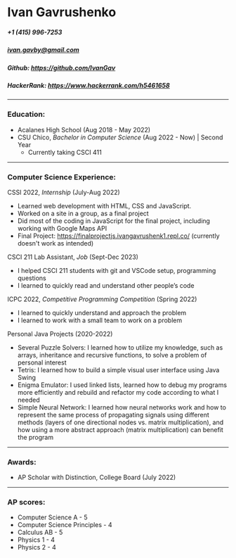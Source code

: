 # Ivan Gavrushenko
##### +1 (415) 996-7253
##### <ivan.gavby@gmail.com>
##### Github: <https://github.com/IvanGav>
##### HackerRank: <https://www.hackerrank.com/h5461658>

***

### Education:
- Acalanes High School (Aug 2018 - May 2022)
- CSU Chico, *Bachelor in Computer Science* (Aug 2022 - Now) \| Second Year
  - Currently taking CSCI 411

***

### Computer Science Experience:
CSSI 2022, *Internship* (July-Aug 2022)
- Learned web development with HTML, CSS and JavaScript.
- Worked on a site in a group, as a final project
- Did most of the coding in JavaScript for the final project, including working with Google Maps API 
- Final Project: <https://finalprojectjs.ivangavrushenk1.repl.co/> (currently doesn't work as intended)

CSCI 211 Lab Assistant, *Job* (Sept-Dec 2023)
- I helped CSCI 211 students with git and VSCode setup, programming questions
- I learned to quickly read and understand other people’s code

ICPC 2022, *Competitive Programming Competition* (Spring 2022)
- I learned to quickly understand and approach the problem
- I learned to work with a small team to work on a problem

Personal Java Projects (2020-2022)
- Several Puzzle Solvers:  I learned how to utilize my knowledge, such as arrays, inheritance and recursive functions, to solve a problem of personal interest
- Tetris:  I learned how to build a simple visual user interface using Java Swing
- Enigma Emulator:  I used linked lists, learned how to debug my programs more efficiently and rebuild and refactor my code according to what I needed
- Simple Neural Network: I learned how neural networks work and how to represent the same process of propagating signals using different methods (layers of one directional nodes vs. matrix multiplication), and how using a more abstract approach (matrix multiplication) can benefit the program

***

### Awards:
- AP Scholar with Distinction, College Board (July 2022)

***

### AP scores:
- Computer Science A - 5
- Computer Science Principles - 4
- Calculus AB - 5
- Physics 1 - 4
- Physics 2 - 4
